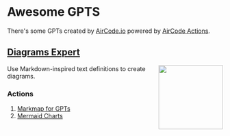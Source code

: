 # Awesome GPTS

There's some GPTs created by [AirCode.io](https://aircode.io) powered by [AirCode Actions](actions).

## [Diagrams Expert](https://chat.openai.com/g/g-ul2UQRl9q-diagrams-expert)

<img align="right" src="https://github.com/AirCodeLabs/Awesome-Actions-and-GPTs/assets/316498/63b41e20-e08d-4fb0-9b3d-6d5600a0d797" width="150">

Use Markdown-inspired text definitions to create diagrams.

### Actions

1. [Markmap for GPTs](/actions/markmap-for-gpts)
2. [Mermaid Charts](actions/mermaid-charts)
